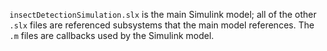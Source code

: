 `insectDetectionSimulation.slx` is the main Simulink model; all of the other `.slx` files are referenced subsystems that the main model references. The `.m` files are callbacks used by the Simulink model.